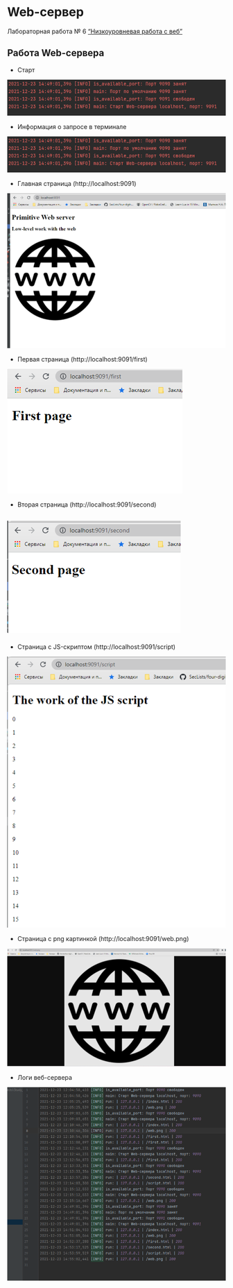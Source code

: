 # Web-сервер
Лабораторная работа № 6
[“Низкоуровневая работа с веб”](https://github.com/fa-python-network/6_Web_server)

## Работа Web-сервера
- Старт


![](img/img.png)
- Информация о запросе в терминале

![](img/img.png)

- Главная страница (http://localhost:9091)

![](img/img_1.png)

- Первая страница (http://localhost:9091/first)


![](img/img_2.png)

- Вторая страница (http://localhost:9091/second)


![](img/img_3.png)
- 
- Страница с JS-скриптом (http://localhost:9091/script)


![](img/img_4.png)

- Страница с png картинкой (http://localhost:9091/web.png)


![](img/img_5.png)

- Логи веб-сервера


![](img/img_6.png)
